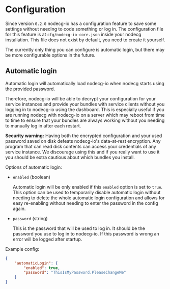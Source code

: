 # Configuration

Since version `0.2.0` nodecg-io has a configuration feature to save some settings without needing to code something or log in. The configuration file for
this feature is at `cfg/nodecg-io-core.json` inside your nodecg installation. This file does not exist by default, you need to create it yourself.

The currently only thing you can configure is automatic login, but there may be more configurable options in the future.

## Automatic login

Automatic login will automatically load nodecg-io when nodecg starts using the provided password.

Therefore, nodecg-io will be able to decrypt your configuration for your service instances and provide your bundles with service clients without you logging in to nodecg-io using the dashboard.
This is especially useful if you are running nodecg with nodecg-io on a server which may reboot from time to time to ensure that your bundles are always working without you needing to manually log in after each restart.

**Security warning:** Having both the encrypted configuration and your used password saved on disk defeats nodecg-io's data-at-rest encryption.
Any program that can read disk contents can access your credentials of any service instance. We discourage using this and if you really want to use it you should be extra cautious about which bundles you install.

Options of automatic login:

-   `enabled` (boolean)

    Automatic login will be only enabled if this `enabled` option is set to `true`.
    This option can be used to temporarily disable automatic login without needing to delete the whole automatic login configuration
    and allows for easy re-enabling without needing to enter the password in the config again.

-   `password` (string)

    This is the password that will be used to log in. It should be the password you use to log in to nodecg-io.
    If this password is wrong an error will be logged after startup.

Example config:

```json
{
    "automaticLogin": {
        "enabled": true,
        "password": "ThisIsMyPassword.PleaseChangeMe"
    }
}
```
